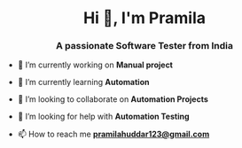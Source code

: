 <h1 align="center">Hi 👋, I'm Pramila</h1>
<h3 align="center">A passionate Software Tester from India</h3>

- 🔭 I’m currently working on **Manual project**

- 🌱 I’m currently learning **Automation**

- 👯 I’m looking to collaborate on **Automation Projects**

- 🤝 I’m looking for help with **Automation Testing**

- 📫 How to reach me **pramilahuddar123@gmail.com**
